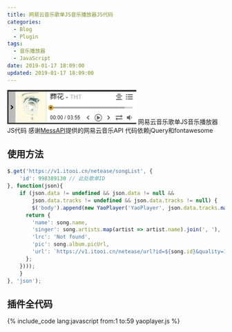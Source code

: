 ```yaml
---
title: 网易云音乐歌单JS音乐播放器JS代码
categories:
  - Blog
  - Plugin
tags:
  - 音乐播放器
  - JavaScript
date: 2019-01-17 18:09:00
updated: 2019-01-17 18:09:00
---
```


![JS音乐播放器截图](/gallery/yaoplayer-0.jpg)
网易云音乐歌单JS音乐播放器JS代码
感谢[MessAPI](//github.com/messoer/mess-api-doc)提供的网易云音乐API
代码依赖jQuery和fontawesome
<!-- more -->

## 使用方法

``` JavaScript
$.get('https://v1.itooi.cn/netease/songList', {
	'id': 998389130 // 此处歌单ID
}, function(json){
	if (json.data != undefined && json.data != null &&
		json.data.tracks != undefined && json.data.tracks != null) {
		$('body').append(new YaoPlayer('YaoPlayer', json.data.tracks.map(song => {
      return {
        'name': song.name,
        'singer': song.artists.map(artist => artist.name).join(', '),
        'lrc': 'Not found',
        'pic': song.album.picUrl,
        'url': `https://v1.itooi.cn/netease/url?id=${song.id}&quality=128`
      };
    })));
	}
}, 'json');
```

## 插件全代码

{% include_code lang:javascript from:1 to:59 yaoplayer.js %}